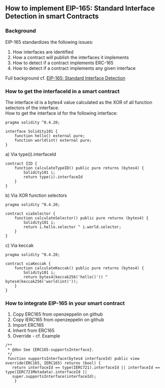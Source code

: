 ## How to implement EIP-165: Standard Interface Detection in smart Contracts
### Background
EIP-165 standardizes the following issues:
1. How interfaces are identified
2. How a contract will publish the interfaces it implements
3. How to detect if a contract implements ERC-165
4. How to detect if a contract implements any given interface  

Full background cf. [EIP-165: Standard Interface Detection](https://eips.ethereum.org/EIPS/eip-165)

### How to get the interfaceId in a smart contract
The interface id is a bytes4 value calculated as the XOR of all function selectors of the interface. <br>
How to get the interface id for the following interface:<br>

```
pragma solidity ^0.4.20;

interface Solidity101 {
    function hello() external pure;
    function world(int) external pure;
}
```
a) Via type(i).interfaceId
```
contract IID {
    function calculateTypeID() public pure returns (bytes4) {
        Solidity101 i;
        return type(i).interfaceId
    }
}
```

b) Via XOR
 function selectors
```
pragma solidity ^0.4.20;

contract viaSelector {
    function calculateSelector() public pure returns (bytes4) {
        Solidity101 i;
        return i.hello.selector ^ i.world.selector;
    }
}
```

c) Via keccak
```
pragma solidity ^0.4.20;

contract viaKeccak {
    function calculateKeccak() public pure returns (bytes4) {
        Solidity101 i;
        return bytes4(keccak256('hello()')) ^ bytes4(keccak256('world(int)'));
    }
}
```

### How to integrate EIP-165 in your smart contract
1. Copy ERC165 from openzeppelin on github
2. Copy IERC165 from openzeppelin on github
3. Import ERC165
4. Inherit from ERC165
5. Override - cf. Example
```
/**
 * @dev See {ERC165-supportsInterface}.
 */
 function supportsInterface(bytes4 interfaceId) public view override(ERC165, IERC165) returns (bool) {
   return interfaceId == type(IERC721).interfaceId || interfaceId == type(IERC721Metadata).interfaceId ||
   super.supportsInterface(interfaceId);
    }
```

